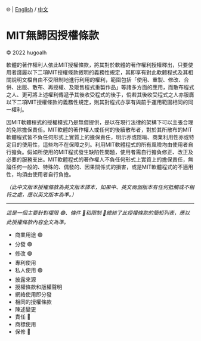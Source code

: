 🌐 | [English](./LICENSE.md) / [中文](./LICENSE-ZHHANT.md)

# MIT無歸因授權條款

© 2022 hugoalh

軟體的著作權利人依此MIT授權條款，將其對於軟體的著作權利授權釋出，只要使用者踐履以下二項MIT授權條款敘明的義務性規定，其即享有對此軟體程式及其相關說明文檔自由不受限制地進行利用的權利，範圍包括「使用、重製、修改、合併、出版、散布、再授權、及販售程式重製作品」等諸多方面的應用，而散布程式之人、更可將上述權利傳遞予其後收受程式的後手，倘若其後收受程式之人亦服膺以下二項MIT授權條款的義務性規定，則其對程式亦享有與前手運用範圍相同的同一權利。

因MIT軟體程式的授權模式乃是無償提供，是以在現行法律的架構下可以主張合理的免除擔保責任。MIT軟體的著作權人或任何的後續散布者，對於其所散布的MIT軟體程式皆不負任何形式上實質上的擔保責任，明示亦或隱喻、商業利用性亦或特定目的使用性，這些均不在保障之列。利用MIT軟體程式的所有風險均由使用者自行擔負。假如所使用的MIT程式發生缺陷性問題，使用者需自行擔負修正、改正及必要的服務支出。MIT軟體程式的著作權人不負任何形式上實質上的擔保責任，無論任何一般的、特殊的、偶發的、因果關係式的損害，或是MIT軟體程式的不適用性，均須由使用者自行負擔。

*（此中文版本授權條款為英文版本譯本，如果中、英文兩個版本有任何抵觸或不相符之處，應以英文版本為準。）*

---

*這是一個主要針對權限 🟢、條件 🔵和限制 🔴總結了此授權條款的簡短列表，應以此授權條款內容全文為準。*

- 商業用途 🟢
- 分發 🟢
- 修改 🟢
- 專利使用
- 私人使用 🟢
- 披露來源
- 授權條款和版權聲明
- 網絡使用即分發
- 相同的授權條款
- 陳述變更
- 責任 🔴
- 商標使用
- 保修 🔴
